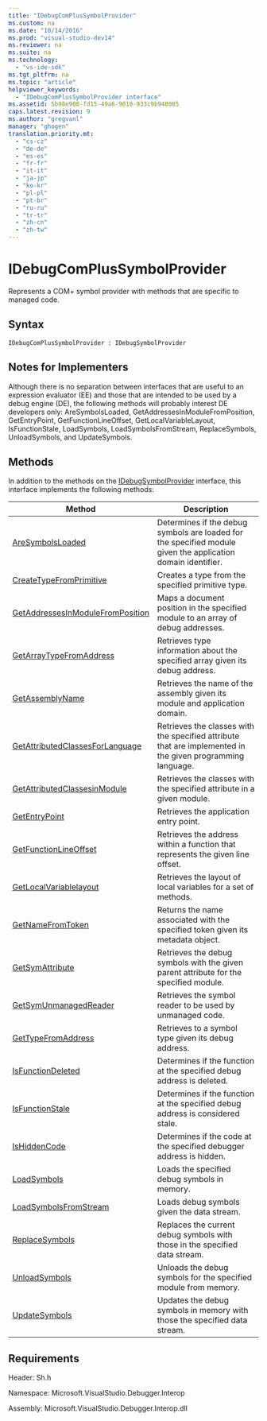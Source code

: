 ```yaml
---
title: "IDebugComPlusSymbolProvider"
ms.custom: na
ms.date: "10/14/2016"
ms.prod: "visual-studio-dev14"
ms.reviewer: na
ms.suite: na
ms.technology: 
  - "vs-ide-sdk"
ms.tgt_pltfrm: na
ms.topic: "article"
helpviewer_keywords: 
  - "IDebugComPlusSymbolProvider interface"
ms.assetid: 5b98e908-fd15-49a6-9010-933c9b948085
caps.latest.revision: 9
ms.author: "gregvanl"
manager: "ghogen"
translation.priority.mt: 
  - "cs-cz"
  - "de-de"
  - "es-es"
  - "fr-fr"
  - "it-it"
  - "ja-jp"
  - "ko-kr"
  - "pl-pl"
  - "pt-br"
  - "ru-ru"
  - "tr-tr"
  - "zh-cn"
  - "zh-tw"
---
```

# IDebugComPlusSymbolProvider
Represents a COM+ symbol provider with methods that are specific to managed code.  
  
## Syntax  
  
```  
IDebugComPlusSymbolProvider : IDebugSymbolProvider  
```  
  
## Notes for Implementers  
 Although there is no separation between interfaces that are useful to an expression evaluator (EE) and those that are intended to be used by a debug engine (DE), the following methods will probably interest DE developers only: AreSymbolsLoaded, GetAddressesInModuleFromPosition, GetEntryPoint, GetFunctionLineOffset, GetLocalVariableLayout, IsFunctionStale, LoadSymbols, LoadSymbolsFromStream, ReplaceSymbols, UnloadSymbols, and UpdateSymbols.  
  
## Methods  
 In addition to the methods on the [IDebugSymbolProvider](../extensibility/idebugsymbolprovider.md) interface, this interface implements the following methods:  
  
|Method|Description|  
|------------|-----------------|  
|[AreSymbolsLoaded](../extensibility/idebugcomplussymbolprovider--aresymbolsloaded.md)|Determines if the debug symbols are loaded for the specified module given the application domain identifier.|  
|[CreateTypeFromPrimitive](../extensibility/idebugcomplussymbolprovider--createtypefromprimitive.md)|Creates a type from the specified primitive type.|  
|[GetAddressesInModuleFromPosition](../extensibility/idebugcomplussymbolprovider--getaddressesinmodulefromposition.md)|Maps a document position in the specified module to an array of debug addresses.|  
|[GetArrayTypeFromAddress](../extensibility/idebugcomplussymbolprovider--getarraytypefromaddress.md)|Retrieves type information about the specified array given its debug address.|  
|[GetAssemblyName](../extensibility/idebugcomplussymbolprovider--getassemblyname.md)|Retrieves the name of the assembly given its module and application domain.|  
|[GetAttributedClassesForLanguage](../extensibility/idebugcomplussymbolprovider--getattributedclassesforlanguage.md)|Retrieves the classes with the specified attribute that are implemented in the given programming language.|  
|[GetAttributedClassesinModule](../extensibility/idebugcomplussymbolprovider--getattributedclassesinmodule.md)|Retrieves the classes with the specified attribute in a given module.|  
|[GetEntryPoint](../extensibility/idebugcomplussymbolprovider--getentrypoint.md)|Retrieves the application entry point.|  
|[GetFunctionLineOffset](../extensibility/idebugcomplussymbolprovider--getfunctionlineoffset.md)|Retrieves the address within a function that represents the given line offset.|  
|[GetLocalVariablelayout](../extensibility/idebugcomplussymbolprovider--getlocalvariablelayout.md)|Retrieves the layout of local variables for a set of methods.|  
|[GetNameFromToken](../extensibility/idebugcomplussymbolprovider--getnamefromtoken.md)|Returns the name associated with the specified token given its metadata object.|  
|[GetSymAttribute](../extensibility/idebugcomplussymbolprovider--getsymattribute.md)|Retrieves the debug symbols with the given parent attribute for the specified module.|  
|[GetSymUnmanagedReader](../extensibility/idebugcomplussymbolprovider--getsymunmanagedreader.md)|Retrieves the symbol reader to be used by unmanaged code.|  
|[GetTypeFromAddress](../extensibility/idebugcomplussymbolprovider--gettypefromaddress.md)|Retrieves to a symbol type given its debug address.|  
|[IsFunctionDeleted](../extensibility/idebugcomplussymbolprovider--isfunctiondeleted.md)|Determines if the function at the specified debug address is deleted.|  
|[IsFunctionStale](../extensibility/idebugcomplussymbolprovider--isfunctionstale.md)|Determines if the function at the specified debug address is considered stale.|  
|[IsHiddenCode](../extensibility/idebugcomplussymbolprovider--ishiddencode.md)|Determines if the code at the specified debugger address is hidden.|  
|[LoadSymbols](../extensibility/idebugcomplussymbolprovider--loadsymbols.md)|Loads the specified debug symbols in memory.|  
|[LoadSymbolsFromStream](../extensibility/idebugcomplussymbolprovider--loadsymbolsfromstream.md)|Loads debug symbols given the data stream.|  
|[ReplaceSymbols](../extensibility/idebugcomplussymbolprovider--replacesymbols.md)|Replaces the current debug symbols with those in the specified data stream.|  
|[UnloadSymbols](../extensibility/idebugcomplussymbolprovider--unloadsymbols.md)|Unloads the debug symbols for the specified module from memory.|  
|[UpdateSymbols](../extensibility/idebugcomplussymbolprovider--updatesymbols.md)|Updates the debug symbols in memory with those the specified data stream.|  
  
## Requirements  
 Header: Sh.h  
  
 Namespace: Microsoft.VisualStudio.Debugger.Interop  
  
 Assembly: Microsoft.VisualStudio.Debugger.Interop.dll